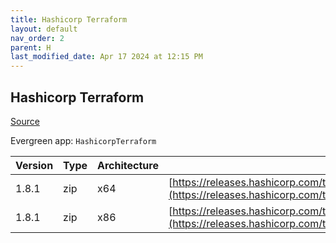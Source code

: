 ```yaml
---
title: Hashicorp Terraform
layout: default
nav_order: 2
parent: H
last_modified_date: Apr 17 2024 at 12:15 PM
---
```


## Hashicorp Terraform

[Source](https://www.terraform.io/)

Evergreen app: `HashicorpTerraform`

| Version | Type | Architecture | URI                                                                                                                                                                  |
| ------- | ---- | ------------ | -------------------------------------------------------------------------------------------------------------------------------------------------------------------- |
| 1.8.1   | zip  | x64          | [https://releases.hashicorp.com/terraform/1.8.1/terraform_1.8.1_windows_amd64.zip](https://releases.hashicorp.com/terraform/1.8.1/terraform_1.8.1_windows_amd64.zip) |
| 1.8.1   | zip  | x86          | [https://releases.hashicorp.com/terraform/1.8.1/terraform_1.8.1_windows_386.zip](https://releases.hashicorp.com/terraform/1.8.1/terraform_1.8.1_windows_386.zip)     |
